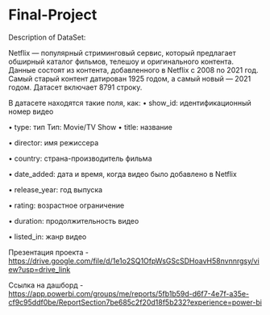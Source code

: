 # Final-Project

Description of DataSet:

Netflix — популярный стриминговый сервис, который предлагает обширный каталог фильмов, телешоу и оригинального контента. Данные состоят из контента, добавленного в Netflix с 2008 по 2021 год. Самый старый контент датирован 1925 годом, а самый новый — 2021 годом. 
Датасет включает 8791 строку.

В датасете находятся такие поля, как:
•	show_id: идентификационный номер видео

•	type: тип 
Тип: Movie/TV Show
•	title: название

•	director: имя режиссера

•	country: страна-производитель фильма

•	date_added: дата и время, когда видео было добавлено в Netflix

•	release_year: год выпуска

•	rating: возрастное ограничение

•	duration: продолжительность видео

•	listed_in: жанр видео

Презентация проекта - https://drive.google.com/file/d/1e1o2SQ1OfpWsGScSDHoavH58nvnnrgsy/view?usp=drive_link

Ссылка на дашборд - https://app.powerbi.com/groups/me/reports/5fb1b59d-d6f7-4e7f-a35e-cf9c95ddf0be/ReportSection7be685c2f20d18f5b232?experience=power-bi
